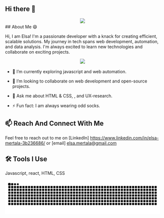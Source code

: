 ## Hi there 👋
<div align="center">
<img src="https://user-images.githubusercontent.com/74038190/213760686-dcb02031-af46-4b9d-a6b1-9c367a379d9f.gif">
</div>
## About Me 😄

Hi, I am Elsa! I'm a passionate developer with a knack for creating efficient, scalable solutions. My journey in tech spans web development, automation, and data analysis. I'm always excited to learn new technologies and collaborate on exciting projects.

<div align="center">
<img src="https://user-images.githubusercontent.com/74038190/212257468-1e9a91f1-b626-4baa-b15d-5c385dfa7ed2.gif" width="100">
</div>

- 🌱 I’m currently exploring javascript and web automation.
- 🤝 I’m looking to collaborate on web development and open-source projects.

- 💬 Ask me about HTML & CSS,  , and UX-research.
- ⚡ Fun fact: I am always wearing odd socks.

## 📫 Reach And Connect With Me

Feel free to reach out to me on [LinkedIn] https://www.linkedin.com/in/elsa-mertala-3b236686/ or [email] elsa.mertala@gmail.com

## 🛠️ Tools I Use
Javascript, react, HTML, CSS

<picture>
  <source media="(prefers-color-scheme: dark)" srcset="https://raw.githubusercontent.com/Elsalilly/Elsalilly/output/github-contribution-grid-snake-dark.svg">
  <source media="(prefers-color-scheme: light)" srcset="https://raw.githubusercontent.com/Elsalilly/Elsalilly/output/github-contribution-grid-snake.svg">
  <img alt="github contribution grid snake animation" src="https://raw.githubusercontent.com/Elsalilly/Elsalilly/output/github-contribution-grid-snake.svg">
</picture>